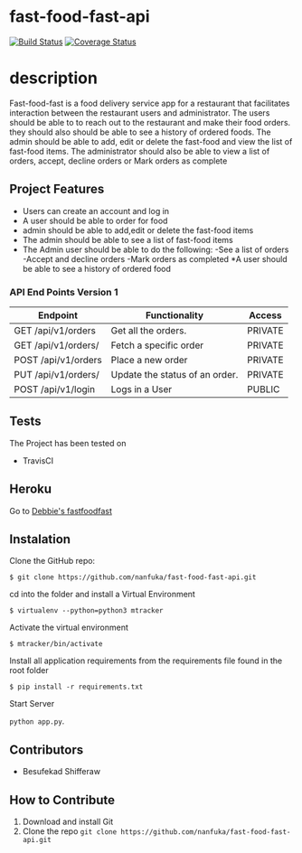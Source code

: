 # fast-food-fast-api
[![Build Status](https://www.travis-ci.com/nanfuka/fast-food-fast-api.svg?branch=feature)](https://www.travis-ci.com/nanfuka/fast-food-fast-api)
[![Coverage Status](https://coveralls.io/repos/github/nanfuka/fast-food-fast-api/badge.svg?branch=master)](https://coveralls.io/github/nanfuka/fast-food-fast-api?branch=master)

# description
Fast-food-fast is a food delivery service app for a restaurant that facilitates  interaction between the restaurant users and administrator. The users should be able to  to reach out to the restaurant and make their food orders. they should also should be able to see a history of ordered foods.    The admin should be able to add, edit or delete the fast-food and  view the list of fast-food items. The administrator should also be able to view a list of orders, accept, decline orders or Mark orders as complete

## Project Features
* Users can create an account and log in
* A user should be able to order for food
* admin should be able to add,edit or delete the fast-food items
* The admin should be able to see a list of fast-food items
* The Admin user should be able to do the following:
    -See a list of orders
    -Accept and decline orders
    -Mark orders as completed
*A user should be able to see a history of ordered food

 

### API End Points Version 1

Endpoint | Functionality| Access
------------ | ------------- | -------------
GET /api/v1/orders | Get all the orders. | PRIVATE
GET /api/v1/orders/<orderId> | Fetch a specific order | PRIVATE
POST /api/v1/orders | Place a new order| PRIVATE
PUT /api/v1/orders/<orderId> | Update the status of an order. | PRIVATE
POST /api/v1/login | Logs in a User | PUBLIC

## Tests
The Project has been tested on
* TravisCI

## Heroku 
Go to [Debbie's fastfoodfast](https://debbiefastfood.herokuapp.com/)

## Instalation

Clone the GitHub repo:
 
`$ git clone https://github.com/nanfuka/fast-food-fast-api.git`

cd into the folder and install a Virtual Environment

`$ virtualenv --python=python3 mtracker`

Activate the virtual environment

`$ mtracker/bin/activate`

Install all application requirements from the requirements file found in the root folder

`$ pip install -r requirements.txt`

Start Server 

`python app.py`.


## Contributors
* Besufekad Shifferaw

## How to Contribute
1. Download and install Git
2. Clone the repo `git clone https://github.com/nanfuka/fast-food-fast-api.git`
